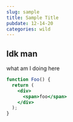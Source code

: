 ```yaml
---
slug: sample 
title: Sample Title
pubdate: 12-14-20
categories: wild
---
```


## Idk man

what am I doing here

```jsx
function Foo() {
  return (
    <div>
      <span>foo</span>
    </div>
  );
}
```
